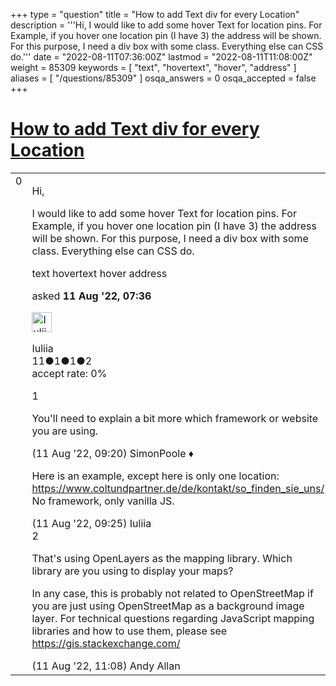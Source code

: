 +++
type = "question"
title = "How to add Text div for every Location"
description = '''Hi, I would like to add some hover Text for location pins. For Example, if you hover one location pin (I have 3) the address will be shown. For this purpose, I need a div box with some class. Everything else can CSS do.'''
date = "2022-08-11T07:36:00Z"
lastmod = "2022-08-11T11:08:00Z"
weight = 85309
keywords = [ "text", "hovertext", "hover", "address" ]
aliases = [ "/questions/85309" ]
osqa_answers = 0
osqa_accepted = false
+++

<div class="headNormal">

# [How to add Text div for every Location](/questions/85309/how-to-add-text-div-for-every-location)

</div>

<div id="main-body">

<div id="askform">

<table id="question-table" style="width:100%;">
<colgroup>
<col style="width: 50%" />
<col style="width: 50%" />
</colgroup>
<tbody>
<tr>
<td style="width: 30px; vertical-align: top"><div class="vote-buttons">
<span id="post-85309-upvote" class="ajax-command post-vote up" rel="nofollow" title="I like this post (click again to cancel)"> </span>
<div id="post-85309-score" class="post-score" title="current number of votes">
0
</div>
<span id="post-85309-downvote" class="ajax-command post-vote down" rel="nofollow" title="I dont like this post (click again to cancel)"> </span> <span id="favorite-mark" class="ajax-command favorite-mark" rel="nofollow" title="mark/unmark this question as favorite (click again to cancel)"> </span>
<div id="favorite-count" class="favorite-count">
&#10;</div>
</div></td>
<td><div id="item-right">
<div class="question-body">
<p>Hi,</p>
<p>I would like to add some hover Text for location pins. For Example, if you hover one location pin (I have 3) the address will be shown. For this purpose, I need a div box with some class. Everything else can CSS do.</p>
</div>
<div id="question-tags" class="tags-container tags">
<span class="post-tag tag-link-text" rel="tag" title="see questions tagged &#39;text&#39;">text</span> <span class="post-tag tag-link-hovertext" rel="tag" title="see questions tagged &#39;hovertext&#39;">hovertext</span> <span class="post-tag tag-link-hover" rel="tag" title="see questions tagged &#39;hover&#39;">hover</span> <span class="post-tag tag-link-address" rel="tag" title="see questions tagged &#39;address&#39;">address</span>
</div>
<div id="question-controls" class="post-controls">
&#10;</div>
<div class="post-update-info-container">
<div class="post-update-info post-update-info-user">
<p>asked <strong>11 Aug '22, 07:36</strong></p>
<img src="https://secure.gravatar.com/avatar/69ea0252a2fd322f9b0f398ad5d5d84d?s=32&amp;d=identicon&amp;r=g" class="gravatar" width="32" height="32" alt="Iuliia&#39;s gravatar image" />
<p><span>Iuliia</span><br />
<span class="score" title="11 reputation points">11</span><span title="1 badges"><span class="badge1">●</span><span class="badgecount">1</span></span><span title="1 badges"><span class="silver">●</span><span class="badgecount">1</span></span><span title="2 badges"><span class="bronze">●</span><span class="badgecount">2</span></span><br />
<span class="accept_rate" title="Rate of the user&#39;s accepted answers">accept rate:</span> <span title="Iuliia has no accepted answers">0%</span></p>
</div>
</div>
<div id="comments-container-85309" class="comments-container">
<span id="85312"></span>
<div id="comment-85312" class="comment">
<div id="post-85312-score" class="comment-score">
1
</div>
<div class="comment-text">
<p>You'll need to explain a bit more which framework or website you are using.</p>
</div>
<div id="comment-85312-info" class="comment-info">
<span class="comment-age">(11 Aug '22, 09:20)</span> <span class="comment-user userinfo">SimonPoole ♦</span>
</div>
</div>
<span id="85313"></span>
<div id="comment-85313" class="comment">
<div id="post-85313-score" class="comment-score">
&#10;</div>
<div class="comment-text">
<p>Here is an example, except here is only one location: <a href="https://www.coltundpartner.de/de/kontakt/so_finden_sie_uns/">https://www.coltundpartner.de/de/kontakt/so_finden_sie_uns/</a> No framework, only vanilla JS.</p>
</div>
<div id="comment-85313-info" class="comment-info">
<span class="comment-age">(11 Aug '22, 09:25)</span> <span class="comment-user userinfo">Iuliia</span>
</div>
</div>
<span id="85314"></span>
<div id="comment-85314" class="comment">
<div id="post-85314-score" class="comment-score">
2
</div>
<div class="comment-text">
<p>That's using OpenLayers as the mapping library. Which library are you using to display your maps?</p>
<p>In any case, this is probably not related to OpenStreetMap if you are just using OpenStreetMap as a background image layer. For technical questions regarding JavaScript mapping libraries and how to use them, please see <a href="https://gis.stackexchange.com/">https://gis.stackexchange.com/</a></p>
</div>
<div id="comment-85314-info" class="comment-info">
<span class="comment-age">(11 Aug '22, 11:08)</span> <span class="comment-user userinfo">Andy Allan</span>
</div>
</div>
</div>
<div id="comment-tools-85309" class="comment-tools">
&#10;</div>
<div class="clear">
&#10;</div>
<div id="comment-85309-form-container" class="comment-form-container">
&#10;</div>
<div class="clear">
&#10;</div>
</div></td>
</tr>
</tbody>
</table>

</div>

</div>

